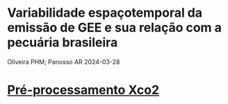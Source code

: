 Variabilidade espaçotemporal da emissão de GEE e sua relação com a pecuária brasileira
================
Oliveira PHM; Panosso AR
2024-03-28

# [Pré-processamento Xco2](https://arpanosso.github.io/pibic-pedro-oliveira/Docs/pre-processamento-xco2.html)

<!-- ## CARREGANDO OS PACOTES -->
<!-- ```{r} -->
<!-- library(tidyverse) -->
<!-- library(gstat) -->
<!-- library(skimr) -->
<!-- library(ggsci) -->
<!-- library(geobr) -->
<!-- source("R/my-function.R") -->
<!-- ``` -->
<!-- ## IMPORTANDO A BASE DE DADOS -->
<!-- ```{r} -->
<!-- brazil_ids <- read_rds("data/df_nome.rds") -->
<!-- nomes_uf <- c(brazil_ids$nome_uf %>% unique(),"Brazil") -->
<!-- dados2 <- read_rds('data/emissions_sources.rds') -->
<!-- ``` -->
<!-- ## CARACTERIZANDO MUNICÍPIO -->
<!-- ```{r} -->
<!-- city <- geobr::read_municipality( -->
<!--   showProgress = FALSE) -->
<!-- cities <- city -->
<!-- ``` -->
<!-- ## CRIANDO TEMA GRAFICO -->
<!-- ```{r} -->
<!-- my_theme <- theme( -->
<!--        # axis.text.x = element_text(size = rel(1.25)), -->
<!--         axis.title.x = element_text(size = rel(1.4)), -->
<!--        # axis.text.y = element_text(size = rel(1.3)), -->
<!--         axis.title.y = element_text(size = rel(1.4)), -->
<!--         legend.text = element_text(size = rel(0.9)), -->
<!--        # legend.title = element_text(size = rel(1.7)), -->
<!--        title = element_text(face = 'bold'), -->
<!--        legend.position = "top", -->
<!--        legend.background = element_rect(fill = "#fffff0", color = "black")) -->
<!-- my_theme_add <- function(.my_theme){ -->
<!--  theme( -->
<!--        # axis.text.x = element_text(size = rel(1.25)), -->
<!--         axis.title.x = element_text(size = rel(1.4)), -->
<!--        # axis.text.y = element_text(size = rel(1.3)), -->
<!--         axis.title.y = element_text(size = rel(1.4)), -->
<!--         legend.text = element_text(size = rel(0.9)), -->
<!--        # legend.title = element_text(size = rel(1.7)), -->
<!--        title = element_text(face = 'bold'), -->
<!--        legend.position = "top", -->
<!--        legend.background = element_rect(fill = "transparent", color = "black")) -->
<!-- } -->
<!-- ``` -->
<!-- ## MAPEAR -->
<!-- ### CONTRUINDO MAPA COM CLASSES -->
<!-- ```{r} -->
<!-- #my_state <- "MS" ### <- -->
<!-- estados <- c("PA", "MS", "MG", "MT", "SP","GO","PR","SC","RS") -->
<!-- my_plot_map <- function(.estados){ -->
<!--   city %>% -->
<!--   select(abbrev_state) %>% -->
<!--   filter( -->
<!--     abbrev_state == .estados) %>% -->
<!--   ggplot() + -->
<!--   geom_sf(fill="white", color="black", -->
<!--           size=.15, show.legend = F) + -->
<!--   geom_point(data = dados2 %>% -->
<!--                filter(year == 2022, #>2014 & year <2023 -->
<!--                       sigla_uf == .estados, -->
<!--                       str_detect(activity_units, 'animal'), -->
<!--                       gas == 'co2e_100yr') %>% -->
<!--                mutate( -->
<!--                  classe_emissao = case_when( -->
<!--                    emissions_quantity <0.1e6 ~ '< 0.1 Mton', -->
<!--                    emissions_quantity <0.4e6 ~ '< 0.4 Mton', -->
<!--                    emissions_quantity <1e6 ~ '< 1 Mton', -->
<!--                    emissions_quantity >=1e6 ~ '>= 1 Mton' -->
<!--                  ) -->
<!--                ), -->
<!--              size = 1.5, -->
<!--              aes(lon,lat, col = classe_emissao)) + -->
<!--     theme_bw() + -->
<!--   theme( -->
<!--     axis.text.x = element_text(size = rel(1), color = "#222222"), -->
<!--     axis.title.x = element_text(size = rel(1.3), color = "#222222"), -->
<!--     axis.text.y = element_text(size = rel(1), color = "#222222"), -->
<!--     axis.title.y = element_text(size = rel(1.3), color = "#222222"), -->
<!--     legend.text = element_text(size = rel(1.3), color = "#222222"), -->
<!--     legend.title = element_text(size = rel(1.5)), -->
<!--     ) + -->
<!--    labs(col = 'CO'[2]~'eq emission', -->
<!--         x = 'Longitude', -->
<!--         y = 'Latitude' -->
<!--      #title = paste0("CO2e emission for", my_state), -->
<!--         # caption = 'Data Source: Climate TRACE', -->
<!--      ) -->
<!-- } -->
<!-- map(estados,my_plot_map) -->
<!-- # ggsave('GO.png', dpi = 3000, width = 9, height = 5.5) -->
<!-- ``` -->
<!-- ```{r} -->
<!-- # estado <- "MG" ### <- -->
<!-- # estados <- c("MS", "PA", "GO", "MT", "MG") -->
<!-- # -->
<!-- # my_plot_map_join <- function(.estados){ -->
<!-- #   left_join(city %>% filter(abbrev_state == .estados), -->
<!-- #           dados2 %>% -->
<!-- #             filter(year == 2022, #>2014 & year <2023 -->
<!-- #                    sigla_uf == .estados, -->
<!-- #                    !source_name %in% nomes_uf, -->
<!-- #                    str_detect(activity_units, 'animal'),            #filtering the four subsectors for cattle -->
<!-- #                    gas == 'co2e_100yr') %>% -->
<!-- #             group_by(city_ref, sigla_uf)  %>% -->
<!-- #             summarise(emissions_quantity = -->
<!-- #                         sum(emissions_quantity, na.rm = TRUE)) %>% -->
<!-- #             rename(name_muni = city_ref) , -->
<!-- #           by="name_muni") %>% -->
<!-- #   mutate(emissions_quantity = replace_na(emissions_quantity,0)) %>% -->
<!-- #   mutate( -->
<!-- #     classe_emissao = case_when( -->
<!-- #       emissions_quantity <0.1e6 ~ '< 0.1 Mton', -->
<!-- #       emissions_quantity <0.4e6 ~ '< 0.4 Mton', -->
<!-- #       emissions_quantity <0.7e6 ~ '< 0.7 Mton', -->
<!-- #       emissions_quantity >=1 ~ '>= 1 Mton' -->
<!-- #     ) -->
<!-- #   ) %>% -->
<!-- #     ggplot() + -->
<!-- #     geom_sf(aes(fill=classe_emissao), color="black", -->
<!-- #             size=.15, show.legend = TRUE)  + -->
<!-- #     theme_bw() + -->
<!-- #   theme( -->
<!-- #     axis.text.x = element_text(size = rel(1), color = "#222222"), -->
<!-- #     axis.title.x = element_text(size = rel(1.3), color = "#222222"), -->
<!-- #     axis.text.y = element_text(size = rel(1), color = "#222222"), -->
<!-- #     axis.title.y = element_text(size = rel(1.3), color = "#222222"), -->
<!-- #     legend.text = element_text(size = rel(1.3), color = "#222222"), -->
<!-- #     legend.title = element_text(size = rel(1.5)), -->
<!-- #     ) + -->
<!-- #    labs(fill = 'CO'[2]'e emission', -->
<!-- #         x = 'Longitude', -->
<!-- #         y = 'Latitude' -->
<!-- #      #title = paste0("CO2e emission for", my_state), -->
<!-- #         # caption = 'Data Source: Climate TRACE', -->
<!-- #      ) + -->
<!-- #     scale_fill_viridis_d() -->
<!-- # } -->
<!-- # map(estados,my_plot_map_join) -->
<!-- # ggsave('MGg_col.png', dpi = 2000, width = 9, height = 5.5) -->
<!-- #Gerando os mapas em uma única figura -->
<!--  # mapas_contorno1 <- read_state(code_state="MS") -->
<!--  # mapas_contorno2 <- read_state(code_state="MT") -->
<!--  # mapas_contorno3 <- read_state(code_state="MG") -->
<!--  # mapas_contorno4 <- read_state(code_state="PA") -->
<!--  # mapas_contorno5 <- read_state(code_state="GO") -->
<!-- states <- geobr::read_state(showProgress = FALSE) -->
<!-- mapa_contorno <- states %>%  -->
<!--   filter(abbrev_state %in% estados) -->
<!-- ``` -->
<!-- ```{r} -->
<!-- left_join(city %>% filter(abbrev_state %in% estados), -->
<!--            dados2 %>% -->
<!--              filter(year == 2022,                 #%in% 2015:2022 -->
<!--                     sigla_uf %in% estados, -->
<!--                     !source_name %in% nomes_uf, -->
<!--                     str_detect(activity_units, 'animal'),            #filtering the four subsectors for cattle -->
<!--                     gas == 'co2e_100yr') %>% -->
<!--              group_by(city_ref, sigla_uf)  %>% -->
<!--              summarise(emissions_quantity = -->
<!--                          sum(emissions_quantity, na.rm = TRUE)) %>% -->
<!--              rename(name_muni = city_ref), -->
<!--            by="name_muni") %>% -->
<!--    mutate(emissions_quantity = replace_na(emissions_quantity, 0)) %>% -->
<!--    mutate( -->
<!--      classe_emissao = case_when( -->
<!--        emissions_quantity <.1e6 ~ ' <  0,1 Mton', -->
<!--        emissions_quantity <.5e6 ~ ' <  0,5 Mton', -->
<!--        emissions_quantity < 1e6 ~ ' <  1,0 Mton', -->
<!--        emissions_quantity >=1e6 ~ '>= 1,0 Mton' -->
<!--      ) -->
<!--    ) %>% -->
<!--      ggplot() + -->
<!--      geom_sf(aes(fill=classe_emissao), color="black", -->
<!--              size=.05, show.legend = TRUE)  + -->
<!--    geom_sf(data=mapa_contorno, fill="transparent", color="red", size=3, show.legend = FALSE) + -->
<!--    # geom_sf(data=mapas_contorno2, fill="transparent", color="red", size=3, show.legend = FALSE) + -->
<!--    # geom_sf(data=mapas_contorno3, fill="transparent", color="red", size=3, show.legend = FALSE) + -->
<!--    # geom_sf(data=mapas_contorno4, fill="transparent", color="red", size=3, show.legend = FALSE) + -->
<!--    # geom_sf(data=mapas_contorno5, fill="transparent", color="red", size=3, show.legend = FALSE) + -->
<!--      theme_bw() + -->
<!--    theme( -->
<!--      axis.text.x = element_text(size = rel(.9), color = "black"), -->
<!--      axis.title.x = element_text(size = rel(1.1), color = "black"), -->
<!--      axis.text.y = element_text(size = rel(.9), color = "black"), -->
<!--      axis.title.y = element_text(size = rel(1.1), color = "black"), -->
<!--      legend.text = element_text(size = rel(1), color = "black"), -->
<!--      legend.title = element_text(face = 'bold', size = rel(1.2)), -->
<!--      legend.position = c(1.29, .5) -->
<!--      ) + -->
<!--    labs(fill = 'Classe de emissão', -->
<!--          x = 'Longitude', -->
<!--          y = 'Latitude') + -->
<!--      scale_fill_viridis_d() -->
<!--  # ggsave('Maps_states_red.png') -->
<!--  ggsave('img/mapa_nova_classe.png') -->
<!-- ``` -->
<!-- ### Verificando maiores cidades emissoras -->
<!-- ```{r} -->
<!-- # Only for analysis -->
<!-- dados2 |> -->
<!--   #glimpse() |> -->
<!--   #select(sigla_uf, emissions_quantity, city_ref, gas, activity_units, sector_name, sub_sector) |> -->
<!--   filter(sigla_uf == "PA", -->
<!--          gas == 'co2e_100yr', -->
<!--          year == 2015, -->
<!--          sector_name == 'agriculture', -->
<!--          !source_name %in% nomes_uf, -->
<!--          # !sub_sector %in% c("forest-land-clearing", -->
<!--          #                    "forest-land-degradation", -->
<!--          #                    "shrubgrass-fires", -->
<!--          #                    "forest-land-fires", -->
<!--          #                    "wetland-fires", -->
<!--          #                    "removals"), -->
<!--          # str_detect(activity_units, 'animal'), -->
<!--          # sub_sector == 'enteric-fermentation-cattle-pasture', -->
<!--                          # 'manure-left-on-pasture-cattle'), -->
<!--          city_ref == 'São Félix Do Xingu'                       #change the municipality here -->
<!--           ) #|> -->
<!--   # group_by(sub_sector, sector_name) |> -->
<!--   # summarise( -->
<!--   #    emission = sum(emissions_quantity, na.rm = T) -->
<!--   #  ) -->
<!-- ``` -->
<!-- ## VISUALIZANDO MAIORES EMISSORES PARA O SETOR DE AGRICULTURA OU P/ ANIMAL -->
<!-- ```{r} -->
<!-- dados2 %>% -->
<!--   filter( -->
<!--     year == 2022,                   #%in% 2015:2022 -->
<!--     sigla_uf %in% estados, # <----- -->
<!--     str_detect(activity_units, 'animal'), -->
<!--     # sector_name == 'agriculture', -->
<!--     !source_name %in% nomes_uf, -->
<!--     gas == 'co2e_100yr' -->
<!--     ) %>% -->
<!--   group_by(city_ref, sigla_uf, sub_sector) %>% -->
<!--   summarise( -->
<!--     emission = sum(emissions_quantity, na.rm = T) -->
<!--   ) %>% -->
<!--   group_by(city_ref,sigla_uf) %>% -->
<!--   mutate( -->
<!--     emission_total = sum(emission, na.rm = T) -->
<!--   ) %>% -->
<!--   ungroup() %>% -->
<!--   group_by(sigla_uf) %>% -->
<!--   mutate( -->
<!--     city_ref = city_ref %>% fct_reorder(emission_total) %>% -->
<!--       fct_lump(n = 3, w = emission_total)) %>% -->
<!--   filter(city_ref != "Other") %>% -->
<!--   mutate( -->
<!--       sub_sector = case_when( -->
<!--         sub_sector == "enteric-fermentation-cattle-feedlot" ~ "FEGC", -->
<!--         sub_sector == "enteric-fermentation-cattle-pasture" ~ "FEGP", -->
<!--         sub_sector == "manure-left-on-pasture-cattle"  ~ "EP", -->
<!--         sub_sector == "manure-management-cattle-feedlot" ~ "GEC", -->
<!--         sub_sector == 'cropland-fires' ~ 'CF', -->
<!--         sub_sector == 'synthetic-fertilizer-application' ~ 'SF application' -->
<!--       )) |> -->
<!--   ggplot(aes(emission/1e6, #passar de ton para Mton -->
<!--              city_ref, -->
<!--              fill = sub_sector)) + -->
<!--   geom_col(col="black", lwd = 0.1) + -->
<!--   xlab(bquote(Emissião~CO[2]~e~(Mton))) + -->
<!--   labs(#x = 'Emission (Mton)', -->
<!--        y = 'Cidade', -->
<!--        fill = 'Subsetor') + -->
<!--   theme_bw() + -->
<!--   theme( -->
<!--     axis.text.x = element_text(size = rel(1)), -->
<!--     # axis.title.x = element_text(size = rel(2)), -->
<!--     axis.text.y = element_text(size = rel(1.3)), -->
<!--     # axis.title.y = element_text(size = rel(2)), -->
<!--     legend.text = element_text(size = rel(1)), -->
<!--     #legend.title = element_text(size = rel(1.7)), -->
<!--     title = element_text(face = 'bold'), -->
<!--     legend.position = 'top', -->
<!--     legend.background = element_rect(fill = "transparent", color = "black")) + -->
<!--       scale_fill_viridis_d(option ='plasma') + -->
<!--   facet_wrap(~sigla_uf,scales = "free",ncol = 2) + -->
<!--   annotate("text", -->
<!--            x=2, -->
<!--            y=1, -->
<!--            label = ".", -->
<!--            size=0.1) -->
<!-- ggsave('img/top3cidades_emissão_states.png') -->
<!-- ``` -->
<!-- ```{r} -->
<!-- # Only for exemplification in the report -->
<!-- estado <- 'MG' -->
<!-- my_plot_col_states <- function(.estados){ -->
<!--   dados2 %>% -->
<!--   filter( -->
<!--     year == 2022, -->
<!--     sigla_uf == .estados, -->
<!--     !source_name %in% nomes_uf, -->
<!--     #str_detect(activity_units, 'animal'), -->
<!--     sector_name == 'agriculture', -->
<!--     gas == 'co2e_100yr' -->
<!--     ) %>% -->
<!--   group_by(city_ref, sub_sector) %>% -->
<!--   summarise( -->
<!--     emission = sum(emissions_quantity, na.rm = T) -->
<!--   ) %>% -->
<!--   group_by(city_ref) %>% -->
<!--   mutate( -->
<!--     emission_total = sum(emission, na.rm = T) -->
<!--   ) %>% -->
<!--   ungroup() %>% -->
<!--   mutate( -->
<!--     city_ref = city_ref %>% fct_reorder(emission_total) %>% -->
<!--       fct_lump(n = 5, w = emission_total)) %>% -->
<!--   filter(city_ref != "Other") %>% -->
<!--     mutate( -->
<!--       sub_sector = case_when( -->
<!--         sub_sector == "cropland-fires"  ~ "Cropland fires", -->
<!--         sub_sector == "enteric-fermentation-cattle-feedlot" ~ "EFC feedlot", -->
<!--         sub_sector == "enteric-fermentation-cattle-pasture" ~ "EFC pasture", -->
<!--         sub_sector == "manure-left-on-pasture-cattle"  ~ "ML pasture cattle", -->
<!--         sub_sector == "manure-management-cattle-feedlot" ~ "MMC feedlot", -->
<!--         sub_sector == "rice-cultivation" ~ "rice cultivation", -->
<!--         sub_sector == "synthetic-fertilizer-application" ~ "SF application", -->
<!--       ) -->
<!--     ) %>% -->
<!--   ggplot(aes(emission/1e6, -->
<!--              city_ref, -->
<!--              fill = sub_sector)) + -->
<!--   geom_col(col="black", lwd = 0.1) + -->
<!--     xlab(bquote(Emission~CO[2]~e~(Mton))) + -->
<!--   labs(#x = 'Emission (Mton)', -->
<!--        y = 'City', -->
<!--        fill = '') + -->
<!--   theme_bw() + -->
<!--   map(my_theme,my_theme_add) + -->
<!--   theme(legend.position = "top", ##retirar legenda = '' -->
<!--     legend.background = element_rect(fill = "transparent")) + ##? -->
<!--   scale_fill_viridis_d(option = "plasma") + -->
<!--   annotate("text", -->
<!--            x=2, -->
<!--            y=1, -->
<!--            label = ".", -->
<!--            size=0.1) -->
<!--   } -->
<!--   # geom_text(stat = 'identity', -->
<!--   #           position = 'identity', -->
<!--   #           size = 4, -->
<!--   #           angle = 90, -->
<!--   #           vjust = 2, -->
<!--   #           data = NULL, -->
<!--   #           label = 'emission') -->
<!-- map(estados,my_plot_col_states) -->
<!-- # ggsave('MG_legenda_setor_agr.png', dpi = 3000) -->
<!-- ``` -->
<!-- ## SUBSETORES -->
<!-- ### CARACTERIZANDO SUBSETORES PARA EMISSÕES DE GADO E RANKEANDO AS 5 CIDADES COM SUBSETORES DE MAIOR EMISSÃO DENTRE OS 5 ESTADOS -->
<!-- ```{r} -->
<!-- # my_plot_subsector_states <- function(.estados){ -->
<!--   dados2 %>% -->
<!--   filter( -->
<!--          year == 2022, -->
<!--          str_detect(activity_units, 'animal'), -->
<!--          gas == 'co2e_100yr', -->
<!--          !source_name %in% nomes_uf, -->
<!--          sigla_uf %in% estados) |> -->
<!--   group_by(city_ref, original_inventory_sector, sigla_uf) %>% -->
<!--   summarise( -->
<!--     emission = sum(emissions_quantity, na.rm = T) -->
<!--   ) %>% -->
<!--   # ungroup() |> -->
<!--   group_by(city_ref,sigla_uf) %>% -->
<!--   mutate( -->
<!--     emission_total = sum(emission, na.rm = T) -->
<!--   ) %>% -->
<!--   ungroup() %>% -->
<!--   mutate( -->
<!--     city_ref = city_ref %>% fct_reorder(emission_total) %>% -->
<!--       fct_lump(n = 10, w = emission_total)) %>% -->
<!--   mutate( -->
<!--        original_inventory_sector = original_inventory_sector %>% -->
<!--          as_factor() %>% -->
<!--          fct_relevel("manure-left-on-pasture-cattle", -->
<!--           "enteric-fermentation-cattle-feedlot", -->
<!--           "manure-management-cattle-feedlot", -->
<!--           "enteric-fermentation-cattle-pasture") -->
<!--     ) %>% -->
<!--   filter(city_ref != "Other") %>% -->
<!--   mutate( -->
<!--       original_inventory_sector = case_when( -->
<!--         original_inventory_sector == "enteric-fermentation-cattle-feedlot" ~ "FEGC", -->
<!--         original_inventory_sector == "enteric-fermentation-cattle-pasture" ~ "FEGP", -->
<!--         original_inventory_sector == "manure-left-on-pasture-cattle"  ~ "EP", -->
<!--         original_inventory_sector == "manure-management-cattle-feedlot" ~ "GEC", -->
<!--       )) |> -->
<!--   ggplot(aes(emission/1e6, #passar para Mega Ton -->
<!--              city_ref, -->
<!--              fill = original_inventory_sector)) + -->
<!--   geom_col(col="black") + -->
<!--   labs(x = 'Emissão (Mton)', -->
<!--        y = 'City', -->
<!--        fill = 'Subsetor') + -->
<!--   theme_bw() + -->
<!--   # map(my_theme,my_theme_add) + -->
<!--   theme(legend.position = "top") + -->
<!--   scale_fill_viridis_d(option = "plasma") + -->
<!--     # facet_wrap(~city_ref,,ncol = 2) + -->
<!--   annotate("text", -->
<!--            x=5, -->
<!--            y=1, -->
<!--            label = ".", -->
<!--            size=0.1) -->
<!-- # } -->
<!-- # map(estados,my_plot_subsector_states) -->
<!-- # ggsave('top10.png', dpi = 2000) -->
<!-- ``` -->
<!-- ```{r} -->
<!-- # dados2 %>% -->
<!-- #   filter( -->
<!-- #     year == 2022, -->
<!-- #     sigla_uf %in% estados, -->
<!-- #     !source_name %in% nomes_uf, -->
<!-- #     gas == 'co2e_100yr', -->
<!-- #     # sector_name == 'agriculture' -->
<!-- #     str_detect(activity_units, 'animal') -->
<!-- #     ) %>% -->
<!-- #   select(original_inventory_sector, emissions_quantity, city_ref) %>% -->
<!-- #   group_by(city_ref, original_inventory_sector) %>% -->
<!-- #   summarise( -->
<!-- #     emission = sum(emissions_quantity, na.rm = T) -->
<!-- #   ) %>% -->
<!-- #   arrange( - emission) %>% -->
<!-- #   group_by(city_ref) %>% -->
<!-- #   mutate( -->
<!-- #     emission_total = sum(emission, na.rm = T) -->
<!-- #   ) %>% -->
<!-- #   ungroup() %>% -->
<!-- #   mutate( -->
<!-- #     city_ref = city_ref %>% fct_reorder(emission_total) %>% -->
<!-- #       fct_lump(n = 5, w = emission_total)) %>% -->
<!-- #   filter(city_ref != "Other") %>% -->
<!-- #   ggplot(aes(emission/1e6, -->
<!-- #              city_ref, -->
<!-- #              fill = original_inventory_sector)) + -->
<!-- #   geom_col(col="black") + -->
<!-- #   labs(x = 'Emission (Mton)', -->
<!-- #        y = 'City', -->
<!-- #        fill = 'Subsector') + -->
<!-- #   theme_bw() + -->
<!-- #   map(my_theme,my_theme_add) + -->
<!-- #   theme(legend.position = 'top') + -->
<!-- #   scale_fill_viridis_d(option = 'plasma') -->
<!-- ``` -->
<!-- ## AGRUPAR POR ESTADO, EMISSÃO E SETOR -->
<!-- ```{r} -->
<!-- dados2 %>% -->
<!--   filter( -->
<!--     year == 2022, -->
<!--     sigla_uf %in% estados, -->
<!--     !source_name %in% nomes_uf, -->
<!--     gas == 'co2e_100yr', -->
<!--     str_detect(activity_units, 'animal')) |> -->
<!--   mutate( -->
<!--       original_inventory_sector = case_when( -->
<!--         original_inventory_sector == "enteric-fermentation-cattle-feedlot" ~ "FEGC", -->
<!--         original_inventory_sector == "enteric-fermentation-cattle-pasture" ~ "FEGP", -->
<!--         original_inventory_sector == "manure-left-on-pasture-cattle"  ~ "EP", -->
<!--         original_inventory_sector == "manure-management-cattle-feedlot" ~ "GEC" -->
<!--       )) |> -->
<!--   select(original_inventory_sector, emissions_quantity, sigla_uf) %>% -->
<!--   group_by(sigla_uf, original_inventory_sector) %>% -->
<!--   arrange( desc(emissions_quantity)) %>% -->
<!--   summarise( -->
<!--     emission = sum(emissions_quantity, na.rm = T) -->
<!--   ) %>% -->
<!--   mutate(emission_total = sum(emission)) %>% -->
<!--   arrange( - emission) %>% -->
<!--   ungroup() %>% -->
<!--   mutate( -->
<!--     sigla_uf = sigla_uf %>% -->
<!--   fct_reorder(emission_total)) %>% -->
<!--   ggplot(aes(emission/1e6, -->
<!--              sigla_uf, -->
<!--              fill = original_inventory_sector)) + -->
<!--   geom_col(color ="black", lwd = 0.1) + -->
<!--   xlab(bquote(Emissão~de~CO[2]~e~(Mton))) + -->
<!--   labs(#x = 'Emissão de CO2 (Mton)', -->
<!--        y = 'Estado', -->
<!--        fill = 'Subsetor') + -->
<!--   theme_bw() + -->
<!--   map(my_theme,my_theme_add) + -->
<!--   map(my_theme,my_theme_add) + -->
<!--   theme(legend.position = 'top') + -->
<!--   scale_fill_viridis_d(option = 'plasma') -->
<!-- # ggsave('States_emission.png') -->
<!-- ``` -->
<!-- ## TOTAL DE EMISSÃO PARA OS ESTADOS/BR -->
<!-- ```{r} -->
<!-- dados2 %>% -->
<!--   filter(year == 2022, -->
<!--          str_detect(activity_units, 'animal'),          #cattle -->
<!--          # sector_name == 'agriculture', -->
<!--          !source_name %in% nomes_uf, -->
<!--          sigla_uf %in% estados, -->
<!--          gas == 'co2e_100yr') %>% -->
<!--   group_by(sigla_uf) %>%                  #!! group_by(iso3_country)  #to BR -->
<!--   summarise( -->
<!--     soma_emissao = sum(emissions_quantity) -->
<!--     ) %>% -->
<!--   arrange(- soma_emissao) -->
<!-- ``` -->
<!-- ## SERIE TEMPORAL, 2015 A 2022 -->
<!-- ```{r} -->
<!-- dados2 %>% -->
<!--   filter( -->
<!--     # year <= 2022, -->
<!--     gas == 'co2e_100yr', -->
<!--     !source_name %in% nomes_uf, -->
<!--     str_detect(activity_units, 'animal') -->
<!--   ) %>%  # pull(sigla_uf) %>% unique() -->
<!--   group_by(year) %>% -->
<!--   summarise( -->
<!--     soma_emissao= sum(emissions_quantity, na.rm = TRUE)/1e6 #, -->
<!--     # media_emissao = mean(emissions_quantity, na.rm = TRUE)/1e6, -->
<!--     # sd_emissao = sd(emissions_quantity/1e6, na.rm = TRUE) -->
<!--   )  %>% -->
<!--   mutate( -->
<!--     sigla_uf = "Br" -->
<!--   ) %>% -->
<!--   rbind(dados2 %>% -->
<!--             filter(sigla_uf %in% estados, -->
<!--             str_detect(activity_units, 'animal'), -->
<!--             gas == 'co2e_100yr', -->
<!--             !source_name %in% nomes_uf -->
<!--           ) %>% -->
<!--           group_by(year, sigla_uf) %>% -->
<!--           summarise( -->
<!--             soma_emissao= sum(emissions_quantity)/1e6 #, -->
<!--             # media_emissao = mean(emissions_quantity)/1e6, -->
<!--             # sd_emissao = sd(emissions_quantity/1e6) -->
<!--           ) -->
<!--   ) %>% -->
<!--   filter(sigla_uf != "Br") %>% -->
<!--   ggplot(aes(x=year,y=soma_emissao, -->
<!--              fill=sigla_uf))+ -->
<!--   #geom_point()+ -->
<!--   #geom_smooth(method = 'lm')+ -->
<!--   #ggpubr::stat_cor()+ -->
<!--   geom_col(position = "dodge", color="black") +    #erro com position = "identity" [CIC] ; position = "dodge" [RF] -->
<!--   theme_bw() + -->
<!--   map(my_theme, my_theme_add) + -->
<!--   theme( -->
<!--     legend.text = element_text(size = rel(1.3)) -->
<!--   ) + -->
<!--   labs(x = 'Ano', -->
<!--        y = 'Emissão total', -->
<!--        fill="") + -->
<!--   scale_fill_viridis_d() -->
<!-- ggsave('img/TemporalEmissions-states.png') -->
<!-- ``` -->
<!-- ## TESTANDO FAZER EMISSÃO MEDIA POR CABEÇA DE GADO COM DADOS IBGE -->
<!-- ```{r} -->
<!-- # Tentativa faiada -->
<!-- #  -->
<!-- # estados <- c("PA", "MS", "MG", "MT", "GO") -->
<!-- #  -->
<!-- # ibge2 <- ibge |> -->
<!-- #   rename( -->
<!-- #     sigla_uf = localidade -->
<!-- #   ) |> -->
<!-- #   mutate( -->
<!-- #     sigla_uf = case_when( -->
<!-- #       sigla_uf == 'Mato Grosso do Sul'~'MS', -->
<!-- #       sigla_uf == 'Mato Grosso'~'MT', -->
<!-- #       sigla_uf == 'Minas Gerais'~'MG', -->
<!-- #       sigla_uf == 'Goiás'~'GO', -->
<!-- #       sigla_uf == 'Pará'~'PA' -->
<!-- #     ) -->
<!-- #   ) |> -->
<!-- #   filter( -->
<!-- #     sigla_uf %in% estados -->
<!-- #   ) -->
<!-- #  -->
<!-- # states <- c('Pará', 'Mato Grosso do Sul', 'Mato Grosso', 'Minas Gerais', 'Goiás') -->
<!-- #  -->
<!-- # full_join(ibge %>% filter(localidade %in% states), -->
<!-- #           dados2 |> -->
<!-- #             filter(year == 2022, -->
<!-- #          str_detect(activity_units, 'animal'), -->
<!-- #          !source_name %in% nomes_uf, -->
<!-- #          sigla_uf == states, -->
<!-- #          gas == 'co2e_100yr') %>% -->
<!-- #        group_by(sigla_uf, emissions_quantity) %>% -->
<!-- #        summarise(emissions_quantity = sum(emissions_quantity, na.rm = T)) %>% -->
<!-- #        rename(localidade = sigla_uf), -->
<!-- #        by = 'localidade' -->
<!-- # ) -->
<!-- #  -->
<!-- #  -->
<!-- # # Tentativa faiada -->
<!-- #  -->
<!-- # full_join(ibge2, dados2, by = 'sigla_uf') |> -->
<!-- #   # select(year, activity_units, gas, source_name, sigla_uf, gas, quantidade, emissions_quantity) |> -->
<!-- #   filter(year == 2022, -->
<!-- #          str_detect(activity_units, 'animal'), -->
<!-- #          !source_name %in% nomes_uf, -->
<!-- #          sigla_uf %in% estados, -->
<!-- #          gas == 'co2e_100yr') |> -->
<!-- #   group_by(sigla_uf) |> -->
<!-- #   # mutate( -->
<!-- #   #   emissions_per_head = emissions_quantity/quantidade -->
<!-- #   # ) |> -->
<!-- #   summarise( -->
<!-- #     emissions_total = sum(emissions_quantity)/1e6 -->
<!-- #   ) |> -->
<!-- #   # mutate( -->
<!-- #   #   emissions_per_head = emissions_quantity/quantidade -->
<!-- #   # ) |> -->
<!-- #   arrange(-emissions_total) -->
<!-- ``` -->
